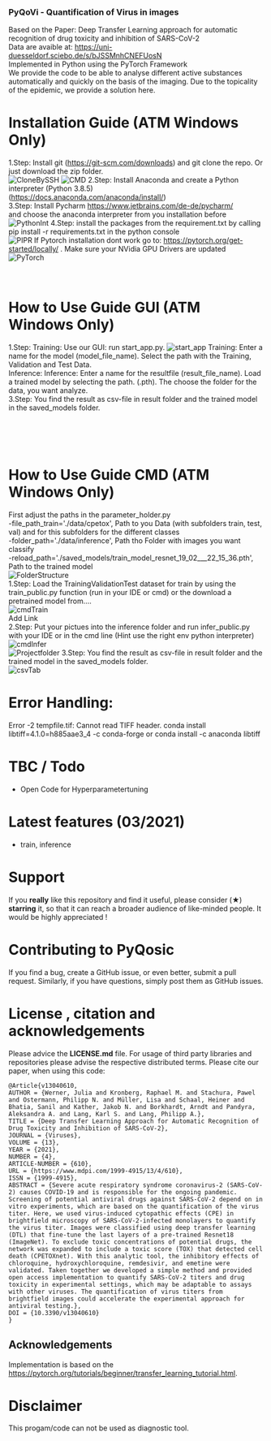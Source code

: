 ### PyQoVi - Quantification of Virus in images
Based on the Paper: Deep Transfer Learning approach for automatic recognition of drug toxicity and inhibition of SARS-CoV-2 <br>
Data are avaible at: https://uni-duesseldorf.sciebo.de/s/bJSSMnhCNEFUosN <br>
Implemented in Python using the PyTorch Framework<br>
We provide the code to be able to analyse different active substances automatically and quickly on the basis of the imaging. Due to the topicality of the epidemic, we provide a solution here. 
<br>
# Installation Guide (ATM Windows Only)
1.Step: Install git (https://git-scm.com/downloads) and git clone the repo. Or just download the zip folder.<br>
<img src="/images/CloneBySSH.PNG" alt="CloneBySSH" title="CloneBySSH" />
<img src="/images/CMD.PNG" alt="CMD" title="CMD" />
2.Step: Install Anaconda and create a Python interpreter (Python 3.8.5) <br>
(https://docs.anaconda.com/anaconda/install/)<br>
3.Step: Install Pycharm https://www.jetbrains.com/de-de/pycharm/ <br> and choose the anaconda interpreter from you installation before
<img src="/images/PythonInt.PNG" alt="PythonInt" title="PythonInterpreter auswaehlen" />
4.Step: install the packages from the requirement.txt by calling pip install -r requirements.txt in the python console <br>
<img src="/images/PIPR.PNG" alt="PIPR" title="PIPR" />
If Pytorch installation dont work go to: https://pytorch.org/get-started/locally/ . Make sure your NVidia GPU Drivers are updated<br>
<img src="/images/PyTorch.PNG" alt="PyTorch" title="PyTorchConfig" />
<br>
<br>
<br>
# How to Use Guide GUI (ATM Windows Only)
1.Step: Training: Use our GUI: run start_app.py. 
<img src="/images/start_app.PNG" alt="start_app" title="start_app" />
Training: Enter a name for the model (model_file_name). Select the path with the Training, Validation and Test Data.<br>
Inference: Inference: Enter a name for the resultfile (result_file_name). Load a trained model by selecting the path. (.pth). The choose the folder for the data, you want analyze.<br>
3.Step: You find the result as csv-file in result folder and the trained model in the saved_models folder. <br>
<br>
<br>
<br>
<br>
# How to Use Guide CMD (ATM Windows Only)
First adjust the paths in the parameter_holder.py <br>
-file_path_train='./data/cpetox', Path to you Data (with subfolders train, test, val) and for this subfolders for the different classes<br>
-folder_path='./data/inference', Path tho Folder with images you want classify <br>
-reload_path='./saved_models/train_model_resnet_19_02___22_15_36.pth', Path to the trained model <br>
<img src="/images/FolderStructure.PNG" alt="FolderStructure" title="FolderStructure" />
<br>
1.Step: Load the TrainingValidationTest dataset for train by using the train_public.py function (run in your IDE or cmd) or the download a pretrained model from.... <br>
<img src="/images/cmdTrain.PNG" alt="cmdTrain" title="cmdTrain" /> <br>
Add Link <br>
2.Step: Put your pictues into the inference folder and run infer_public.py with your IDE or in the cmd line (Hint use the right env python interpreter) <br>
<img src="/images/cmdInfer.PNG" alt="cmdInfer" title="cmdInfer" /> <br>
<img src="/images/ProjectFolder.PNG" alt="Projectfolder" title="Projectfolder" />
3.Step: You find the result as csv-file in result folder and the trained model in the saved_models folder. <br>
<img src="/images/csvTab.PNG" alt="csvTab" title="csvResultFile" />

# Error Handling:
Error -2 tempfile.tif: Cannot read TIFF header. conda install libtiff=4.1.0=h885aae3_4 -c conda-forge or  conda install -c anaconda libtiff<br>

# TBC / Todo
- Open Code for Hyperparametertuning

# Latest features (03/2021)
- train, inference

# Support 
If you **really** like this repository and find it useful, please consider (★) **starring** it, so that it can reach a broader audience of like-minded people. It would be highly appreciated !

# Contributing to PyQosic
If you find a bug, create a GitHub issue, or even better, submit a pull request. Similarly, if you have questions, simply post them as GitHub issues. 

# License , citation and acknowledgements
Please advice the **LICENSE.md** file. For usage of third party libraries and repositories please advise the respective distributed terms. Please cite our paper, when using this code:

```
@Article{v13040610,
AUTHOR = {Werner, Julia and Kronberg, Raphael M. and Stachura, Pawel and Ostermann, Philipp N. and Müller, Lisa and Schaal, Heiner and Bhatia, Sanil and Kather, Jakob N. and Borkhardt, Arndt and Pandyra, Aleksandra A. and Lang, Karl S. and Lang, Philipp A.},
TITLE = {Deep Transfer Learning Approach for Automatic Recognition of Drug Toxicity and Inhibition of SARS-CoV-2},
JOURNAL = {Viruses},
VOLUME = {13},
YEAR = {2021},
NUMBER = {4},
ARTICLE-NUMBER = {610},
URL = {https://www.mdpi.com/1999-4915/13/4/610},
ISSN = {1999-4915},
ABSTRACT = {Severe acute respiratory syndrome coronavirus-2 (SARS-CoV-2) causes COVID-19 and is responsible for the ongoing pandemic. Screening of potential antiviral drugs against SARS-CoV-2 depend on in vitro experiments, which are based on the quantification of the virus titer. Here, we used virus-induced cytopathic effects (CPE) in brightfield microscopy of SARS-CoV-2-infected monolayers to quantify the virus titer. Images were classified using deep transfer learning (DTL) that fine-tune the last layers of a pre-trained Resnet18 (ImageNet). To exclude toxic concentrations of potential drugs, the network was expanded to include a toxic score (TOX) that detected cell death (CPETOXnet). With this analytic tool, the inhibitory effects of chloroquine, hydroxychloroquine, remdesivir, and emetine were validated. Taken together we developed a simple method and provided open access implementation to quantify SARS-CoV-2 titers and drug toxicity in experimental settings, which may be adaptable to assays with other viruses. The quantification of virus titers from brightfield images could accelerate the experimental approach for antiviral testing.},
DOI = {10.3390/v13040610}
}

```
## Acknowledgements
Implementation is based on the https://pytorch.org/tutorials/beginner/transfer_learning_tutorial.html.

# Disclaimer
This progam/code can not be used as diagnostic tool.
